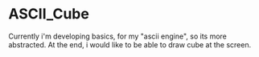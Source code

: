 # ASCII_Cube

Currently i'm developing basics, for my "ascii engine", so its more abstracted. At the end, i would like to be able to draw cube at the screen.
